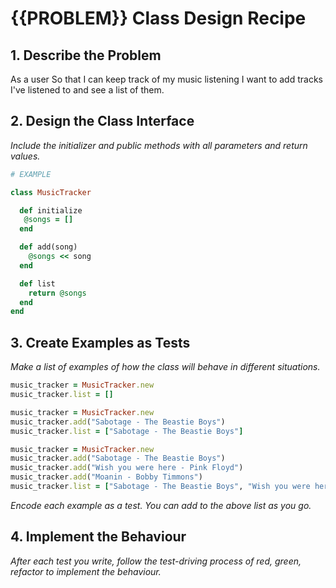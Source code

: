 # {{PROBLEM}} Class Design Recipe

## 1. Describe the Problem

As a user
So that I can keep track of my music listening
I want to add tracks I've listened to and see a list of them.

## 2. Design the Class Interface

_Include the initializer and public methods with all parameters and return values._

```ruby
# EXAMPLE

class MusicTracker

  def initialize
   @songs = []
  end

  def add(song)
    @songs << song
  end

  def list
    return @songs
  end
end
```

## 3. Create Examples as Tests

_Make a list of examples of how the class will behave in different situations._

```ruby
music_tracker = MusicTracker.new
music_tracker.list = []

music_tracker = MusicTracker.new
music_tracker.add("Sabotage - The Beastie Boys")
music_tracker.list = ["Sabotage - The Beastie Boys"]

music_tracker = MusicTracker.new
music_tracker.add("Sabotage - The Beastie Boys")
music_tracker.add("Wish you were here - Pink Floyd")
music_tracker.add("Moanin - Bobby Timmons")
music_tracker.list = ["Sabotage - The Beastie Boys", "Wish you were here - Pink Floyd", "Moanin - Bobby Timmons"]
```

_Encode each example as a test. You can add to the above list as you go._

## 4. Implement the Behaviour

_After each test you write, follow the test-driving process of red, green, refactor to implement the behaviour._